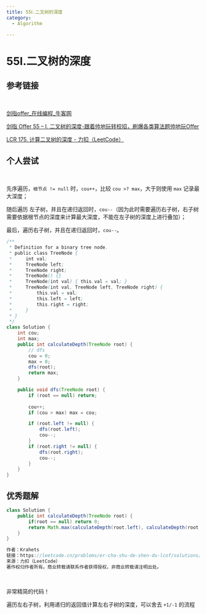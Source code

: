 ```yaml
---
title: 55Ⅰ.二叉树的深度
category:
  - Algorithm

---
```


# 55Ⅰ.二叉树的深度

## 参考链接

<br/>

[剑指offer_在线编程_牛客网](https://www.nowcoder.com/exam/oj/ta?page=1&tpId=13&type=265)

[剑指 Offer 55 – I. 二叉树的深度-跟着帅地玩转校招，刷爆各类算法题帅地玩Offer](https://www.playoffer.cn/614.html)

[LCR 175. 计算二叉树的深度 - 力扣（LeetCode）](https://leetcode.cn/problems/er-cha-shu-de-shen-du-lcof/)



## 个人尝试

<br/>

先序遍历，`根节点 != null` 时，`cou++`，比较 `cou >? max`，大于则使用 `max` 记录最大深度；

随后遍历 左子树，并且在递归返回时，`cou--`（因为此时需要遍历右子树，右子树需要依据根节点的深度来计算最大深度，不能在左子树的深度上进行叠加）；

最后，遍历右子树，并且在递归返回时，`cou--`。

```java
/**
 * Definition for a binary tree node.
 * public class TreeNode {
 *     int val;
 *     TreeNode left;
 *     TreeNode right;
 *     TreeNode() {}
 *     TreeNode(int val) { this.val = val; }
 *     TreeNode(int val, TreeNode left, TreeNode right) {
 *         this.val = val;
 *         this.left = left;
 *         this.right = right;
 *     }
 * }
 */
class Solution {
    int cou;
    int max;
    public int calculateDepth(TreeNode root) {
        // dfs
        cou = 0;
        max = 0;
        dfs(root);
        return max;
    }

    public void dfs(TreeNode root) {
        if (root == null) return;
        
        cou++;
        if (cou > max) max = cou;

        if (root.left != null) {
            dfs(root.left);
            cou--;
        }
        if (root.right != null) {
            dfs(root.right);
            cou--;
        }
    }
}
```



## 优秀题解

```java
class Solution {
    public int calculateDepth(TreeNode root) {
        if(root == null) return 0;
        return Math.max(calculateDepth(root.left), calculateDepth(root.right)) + 1;
    }
}

作者：Krahets
链接：https://leetcode.cn/problems/er-cha-shu-de-shen-du-lcof/solutions/159058/mian-shi-ti-55-i-er-cha-shu-de-shen-du-xian-xu-bia/
来源：力扣（LeetCode）
著作权归作者所有。商业转载请联系作者获得授权，非商业转载请注明出处。
```

<br/>

非常精简的代码！

遍历左右子树，利用递归的返回值计算左右子树的深度，可以舍去 `+1/-1` 的流程

